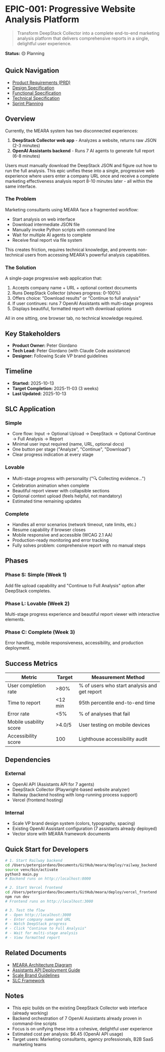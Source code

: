 # EPIC-001: Progressive Website Analysis Platform

> Transform DeepStack Collector into a complete end-to-end marketing analysis platform that delivers comprehensive reports in a single, delightful user experience.

**Status:** 🟡 Planning

## Quick Navigation

- [Product Requirements (PRD)](./PRD_progressive-analysis-platform.md)
- [Design Specification](./DESIGN_SPEC_progressive-analysis-platform.md)
- [Functional Specification](./FUNCTIONAL_SPEC_progressive-analysis-platform.md)
- [Technical Specification](./TECHNICAL_SPEC_progressive-analysis-platform.md)
- [Sprint Planning](./SPRINTS.md)

## Overview

Currently, the MEARA system has two disconnected experiences:
1. **DeepStack Collector web app** - Analyzes a website, returns raw JSON (2-3 minutes)
2. **OpenAI Assistants backend** - Runs 7 AI agents to generate full report (6-8 minutes)

Users must manually download the DeepStack JSON and figure out how to run the full analysis. This epic unifies these into a single, progressive web experience where users enter a company URL once and receive a complete marketing effectiveness analysis report 8-10 minutes later - all within the same interface.

### The Problem

Marketing consultants using MEARA face a fragmented workflow:
- Start analysis on web interface
- Download intermediate JSON file
- Manually invoke Python scripts with command line
- Wait for multiple AI agents to complete
- Receive final report via file system

This creates friction, requires technical knowledge, and prevents non-technical users from accessing MEARA's powerful analysis capabilities.

### The Solution

A single-page progressive web application that:
1. Accepts company name + URL + optional context documents
2. Runs DeepStack Collector (shows progress: 0-100%)
3. Offers choice: "Download results" or "Continue to full analysis"
4. If user continues: runs 7 OpenAI Assistants with multi-stage progress
5. Displays beautiful, formatted report with download options

All in one sitting, one browser tab, no technical knowledge required.

## Key Stakeholders

- **Product Owner:** Peter Giordano
- **Tech Lead:** Peter Giordano (with Claude Code assistance)
- **Designer:** Following Scale VP brand guidelines

## Timeline

- **Started:** 2025-10-13
- **Target Completion:** 2025-11-03 (3 weeks)
- **Last Updated:** 2025-10-13

## SLC Application

### Simple
- Core flow: Input → Optional Upload → DeepStack → Optional Continue → Full Analysis → Report
- Minimal user input required (name, URL, optional docs)
- One button per stage ("Analyze", "Continue", "Download")
- Clear progress indication at every stage

### Lovable
- Multi-stage progress with personality ("🔍 Collecting evidence...")
- Celebration animation when complete
- Beautiful report viewer with collapsible sections
- Optional context upload (feels helpful, not mandatory)
- Estimated time remaining updates

### Complete
- Handles all error scenarios (network timeout, rate limits, etc.)
- Resume capability if browser closes
- Mobile responsive and accessible (WCAG 2.1 AA)
- Production-ready monitoring and error tracking
- Fully solves problem: comprehensive report with no manual steps

## Phases

### Phase S: Simple (Week 1)
Add file upload capability and "Continue to Full Analysis" option after DeepStack completes.

### Phase L: Lovable (Week 2)
Multi-stage progress experience and beautiful report viewer with interactive elements.

### Phase C: Complete (Week 3)
Error handling, mobile responsiveness, accessibility, and production deployment.

## Success Metrics

| Metric | Target | Measurement Method |
|--------|--------|-------------------|
| User completion rate | >80% | % of users who start analysis and get report |
| Time to report | <12 min | 95th percentile end-to-end time |
| Error rate | <5% | % of analyses that fail |
| Mobile usability score | >4.0/5 | User testing on mobile devices |
| Accessibility score | 100 | Lighthouse accessibility audit |

## Dependencies

### External
- OpenAI API (Assistants API for 7 agents)
- DeepStack Collector (Playwright-based website analyzer)
- Railway (backend hosting with long-running process support)
- Vercel (frontend hosting)

### Internal
- Scale VP brand design system (colors, typography, spacing)
- Existing OpenAI Assistant configuration (7 assistants already deployed)
- Vector store with MEARA framework documents

## Quick Start for Developers

```bash
# 1. Start Railway backend
cd /Users/petergiordano/Documents/GitHub/meara/deploy/railway_backend
source venv/bin/activate
python3 main.py
# Backend runs on http://localhost:8000

# 2. Start Vercel frontend
cd /Users/petergiordano/Documents/GitHub/meara/deploy/vercel_frontend
npm run dev
# Frontend runs on http://localhost:3000

# 3. Test the flow
# - Open http://localhost:3000
# - Enter company name and URL
# - Watch DeepStack progress
# - Click "Continue to Full Analysis"
# - Wait for multi-stage analysis
# - View formatted report
```

## Related Documents

- [MEARA Architecture Diagram](../../deploy/ARCHITECTURE_DIAGRAM.md)
- [Assistants API Deployment Guide](../../deploy/ASSISTANTS_API_DEPLOYMENT_GUIDE.md)
- [Scale Brand Guidelines](../../design/Scale_Brand_Design_and_Color_Palette_Guidelines.md)
- [SLC Framework](../../spec-driven/SLC-Framework_Simple-Lovable-Complete.md)

## Notes

- This epic builds on the existing DeepStack Collector web interface (already working)
- Backend orchestration of 7 OpenAI Assistants already proven in command-line scripts
- Focus is on unifying these into a cohesive, delightful user experience
- Estimated cost per analysis: $6.45 (OpenAI API usage)
- Target users: Marketing consultants, agency professionals, B2B SaaS marketing teams
